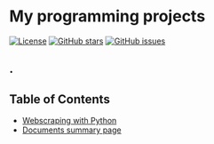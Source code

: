# My programming projects

[![License](https://img.shields.io/badge/License-MIT-blue.svg)](https://opensource.org/licenses/MIT)
[![GitHub stars](https://img.shields.io/github/stars/samyborsos/samyborsos.github.io.svg)](https://github.com/samyborsos/samyborsos.github.io/stargazers)
[![GitHub issues](https://img.shields.io/github/issues/samyborsos/samyborsos.github.io.svg)](https://github.com/samyborsos/samyborsos.github.io/issues)



## .


## Table of Contents

- [Webscraping with Python](#webscraping-with-python)
- [Documents summary page](#documents-summary-page)
